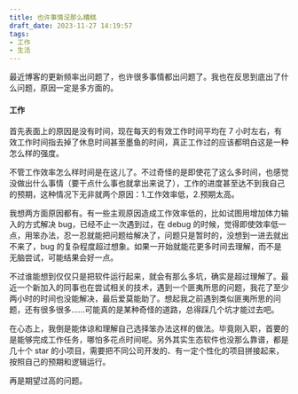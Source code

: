 ```yaml
---
title: 也许事情没那么糟糕
draft_date: 2023-11-27 14:19:57
tags: 
- 工作
- 生活
---
```


最近博客的更新频率出问题了，也许很多事情都出问题了。我也在反思到底出了什么问题，原因一定是多方面的。

#### 工作

首先表面上的原因是没有时间，现在每天的有效工作时间平均在 7 小时左右，有效工作时间指去掉了休息时间甚至墨鱼的时间，真正工作过的应该都明白这是一种怎么样的强度。

不管工作效率怎么样时间是在这儿了。不过奇怪的是即使花了这么多时间，也感觉没做出什么事情（要干点什么事也就拿出来说了），工作的进度甚至达不到我自己的预期，这种情况下无非就两个原因：1.工作效率低，2.预期太高。

我想两方面原因都有。有一些主观原因造成工作效率低的，比如试图用增加体力输入的方式解决 bug，已经不止一次遇到过，在 debug 的时候，觉得即使效率低一点，用笨办法，忍一忍就能把问题给解决了，问题只是暂时的，没想到一进去就出不来了，bug 的复杂程度超过想象。如果一开始就能花更多时间去理解，而不是无脑尝试，可能结果会好一点。

不过谁能想到仅仅只是把软件运行起来，就会有那么多坑，确实是超过理解了。最近一个新加入的同事也在尝试相关的技术，遇到一个匪夷所思的问题，我花了至少两小时的时间也没能解决，最后爱莫能助了。想起我之前遇到类似匪夷所思的问题，还有很多很多……可能真的是某种奇怪的道路，总得踩几个坑才能过去吧。

在心态上，我倒是能体谅和理解自己选择笨办法这样的做法。毕竟刚入职，首要的是能够完成工作任务，哪怕多花点时间呢。另外其实生态软件也没那么靠谱，都是几十个 star 的小项目，需要把不同公司开发的、有一定个性化的项目拼接起来，按照自己的预期和逻辑运行。

再是期望过高的问题。






